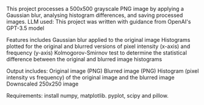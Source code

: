 This project processes a 500x500 grayscale PNG image by applying a Gaussian blur, analysing histogram differences, and saving processed images.
LLM used: This project was written with guidance from OpenAI's GPT-3.5 model

Features includes
Gaussian blur applied to the original image
Histograms plotted for the original and blurred versions of pixel intensity (x-axis) and frequency (y-axis)
Kolmogorov-Smirnov test to determine the statistical difference between the original and blurred image histograms

Output includes:
Original image (PNG)
Blurred image (PNG)
Histogram (pixel intensity vs frequency) of the original image and the blurred image
Downscaled 250x250 image

Requirements:
install numpy, matplotlib. pyplot, scipy and pillow.
